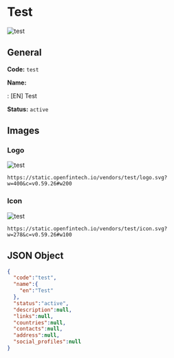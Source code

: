 
# Test 
![test](https://static.openfintech.io/vendors/test/logo.svg?w=400&c=v0.59.26#w200)  

## General 
 
**Code:** `test` 
 
**Name:** 
 
:	[EN] Test 
 
**Status:** `active` 
 

## Images 

### Logo 
 
![test](https://static.openfintech.io/vendors/test/logo.svg?w=400&c=v0.59.26#w200)  

```
https://static.openfintech.io/vendors/test/logo.svg?w=400&c=v0.59.26#w200
```  

### Icon 
 
![test](https://static.openfintech.io/vendors/test/icon.svg?w=278&c=v0.59.26#w100)  

```
https://static.openfintech.io/vendors/test/icon.svg?w=278&c=v0.59.26#w100
```  

## JSON Object 

```json
{
  "code":"test",
  "name":{
    "en":"Test"
  },
  "status":"active",
  "description":null,
  "links":null,
  "countries":null,
  "contacts":null,
  "address":null,
  "social_profiles":null
}
```  
